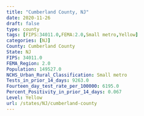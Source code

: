 ```yaml
---
title: "Cumberland County, NJ"
date: 2020-11-26
draft: false
type: county
tags: [FIPS:34011.0,FEMA:2.0,Small metro,Yellow]
categories: [NJ]
County: Cumberland County
State: NJ
FIPS: 34011.0
FEMA_Region: 2.0
Population: 149527.0
NCHS_Urban_Rural_Classification: Small metro
Tests_in_prior_14_days: 9263.0
Fourteen_day_test_rate_per_100000: 6195.0
Percent_Positivity_in_prior_14_days: 0.067
Level: Yellow
url: /states/NJ/cumberland-county
---
```



